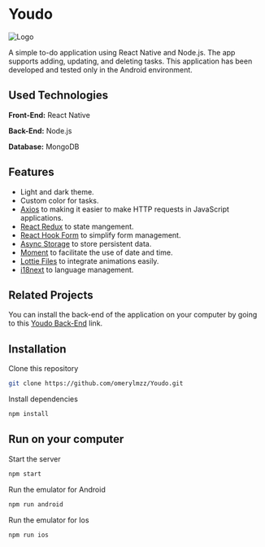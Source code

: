 # Youdo

![Logo](https://i.hizliresim.com/q620jxp.jpg)

A simple to-do application using React Native and Node.js. The app supports adding, updating, and deleting tasks. This application has been developed and tested only in the Android environment.

## Used Technologies 

**Front-End:** React Native

**Back-End:** Node.js

**Database:** MongoDB

## Features

- Light and dark theme.
- Custom color for tasks.
- [Axios](https://axios-http.com) to making it easier to make HTTP requests in JavaScript applications.
- [React Redux](https://react-redux.js.org) to state mangement.
- [React Hook Form](https://react-hook-form.com) to simplify form management.
- [Async Storage](https://react-native-async-storage.github.io/async-storage/) to store persistent data.
- [Moment](https://momentjs.com) to facilitate the use of date and time.
- [Lottie Files](https://lottiefiles.com) to integrate animations easily.
- [i18next](https://www.i18next.com) to language management.

## Related Projects

You can install the back-end of the application on your computer by going to this [Youdo Back-End](https://github.com/omerylmzz/Youdo-Backend) link.

## Installation 

Clone this repository

```bash
git clone https://github.com/omerylmzz/Youdo.git
```

Install dependencies

```bash
npm install
```
## Run on your computer 

Start the server

```bash
npm start
```

Run the emulator for Android

```bash
npm run android
```

Run the emulator for Ios

```bash
npm run ios
```
